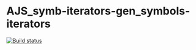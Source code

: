 # AJS_symb-iterators-gen_symbols-iterators
 
[![Build status](https://ci.appveyor.com/api/projects/status/hqekt8tcto2mscex?svg=true)](https://ci.appveyor.com/project/KateGaw/ajs-symb-iterators-gen-symbols-iterators)
